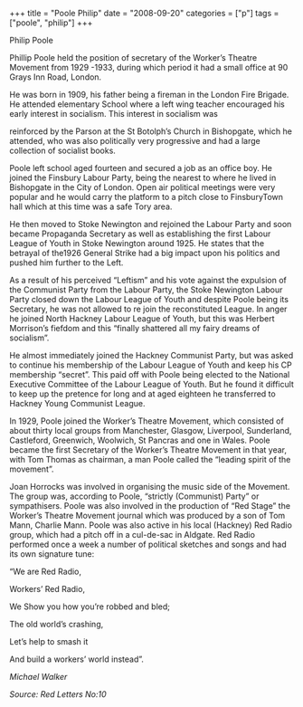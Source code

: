 +++
title = "Poole Philip"
date = "2008-09-20"
categories = ["p"]
tags = ["poole", "philip"]
+++

Philip Poole

Phillip Poole held the position of secretary of the Worker’s Theatre Movement from 1929 -1933, during which period it had a small office at 90 Grays Inn Road, London.

He was born in 1909, his father being a fireman in the London Fire Brigade. He attended elementary School where a left wing teacher encouraged his early interest in socialism. This interest in socialism was

reinforced by the Parson at the St Botolph’s Church in Bishopgate, which he attended, who was also politically very progressive and had a large collection of socialist books.

Poole left school aged fourteen and secured a job as an office boy. He joined the Finsbury Labour Party, being the nearest to where he lived in Bishopgate in the City of London. Open air political meetings were very popular and he would carry the platform to a pitch close to FinsburyTown hall which at this time was a safe Tory area.

He then moved to Stoke Newington and rejoined the Labour Party and soon became Propaganda Secretary as well as establishing the first Labour League of Youth in Stoke Newington around 1925. He states that the betrayal of the1926 General Strike had a big impact upon his politics and pushed him further to the Left.

As a result of his perceived “Leftism” and his vote against the expulsion of the Communist Party from the Labour Party, the Stoke Newington Labour Party closed down the Labour League of Youth and despite Poole being its Secretary, he was not allowed to re join the reconstituted League. In anger he joined North Hackney Labour League of Youth, but this was Herbert Morrison’s fiefdom and this “finally shattered all my fairy dreams of socialism”.

He almost immediately joined the Hackney Communist Party, but was asked to continue his membership of the Labour League of Youth and keep his CP membership “secret”. This paid off with Poole being elected to the National Executive Committee of the Labour League of Youth. But he found it difficult to keep up the pretence for long and at aged eighteen he transferred to Hackney Young Communist League.

In 1929, Poole joined the Worker’s Theatre Movement, which consisted of about thirty local groups from Manchester, Glasgow, Liverpool, Sunderland, Castleford, Greenwich, Woolwich, St Pancras and one in Wales. Poole became the first Secretary of the Worker’s Theatre Movement in that year, with Tom Thomas as chairman, a man Poole called the “leading spirit of the movement”.

Joan Horrocks was involved in organising the music side of the Movement. The group was, according to Poole, “strictly (Communist) Party” or sympathisers. Poole was also involved in the production of “Red Stage” the Worker’s Theatre Movement journal which was produced by a son of Tom Mann, Charlie Mann. Poole was also active in his local (Hackney) Red Radio group, which had a pitch off in a cul-de-sac in Aldgate. Red Radio performed once a week a number of political sketches and songs and had its own signature tune:

“We are Red Radio,

Workers’ Red Radio,

We Show you how you’re robbed and bled;

The old world’s crashing,

Let’s help to smash it

And build a workers’ world instead”.

_Michael Walker_

_Source: Red Letters No:10_
